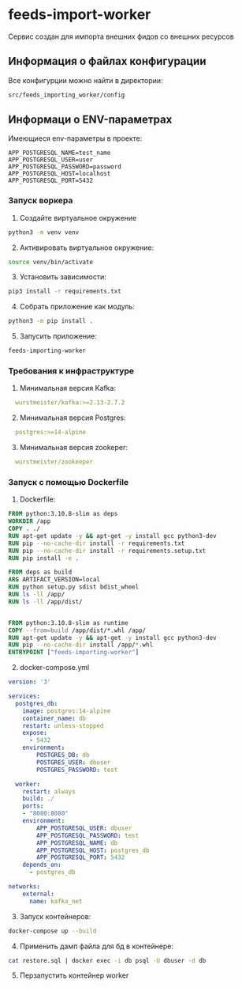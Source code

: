 # feeds-import-worker

Сервис создан для импорта внешних фидов со внешних ресурсов

## Информация о файлах конфигурации
Все конфигурции можно найти в директории:
```bash
src/feeds_importing_worker/config
```

## Информаци о ENV-параметрах
Имеющиеся env-параметры в проекте:
```
APP_POSTGRESQL_NAME=test_name
APP_POSTGRESQL_USER=user
APP_POSTGRESQL_PASSWORD=password
APP_POSTGRESQL_HOST=localhost
APP_POSTGRESQL_PORT=5432
```


### Запуск воркера

1. Создайте виртуальное окружение

```bash
python3 -m venv venv
```

2. Активировать виртуальное окружение: 

```bash
source venv/bin/activate
```

3. Установить зависимости: 

```bash
pip3 install -r requirements.txt
```

4. Собрать приложение как модуль:

```bash
python3 -m pip install .
```

5. Запусить приложение:
```bash
feeds-importing-worker
```

### Требования к инфраструктуре
1. Минимальная версия Kafka:
  ```yaml
    wurstmeister/kafka:>=2.13-2.7.2
  ```
2. Минимальная версия Postgres:
  ```yaml
    postgres:>=14-alpine
  ```
3. Минимальная версия zookeper:
  ```yaml
    wurstmeister/zookeeper
  ```


### Запуск с помощью Dockerfile


1. Dockerfile:
```dockerfile
FROM python:3.10.8-slim as deps
WORKDIR /app
COPY . ./
RUN apt-get update -y && apt-get -y install gcc python3-dev
RUN pip --no-cache-dir install -r requirements.txt 
RUN pip --no-cache-dir install -r requirements.setup.txt 
RUN pip install -e .

FROM deps as build
ARG ARTIFACT_VERSION=local
RUN python setup.py sdist bdist_wheel
RUN ls -ll /app/
RUN ls -ll /app/dist/


FROM python:3.10.8-slim as runtime
COPY --from=build /app/dist/*.whl /app/
RUN apt-get update -y && apt-get -y install gcc python3-dev
RUN pip --no-cache-dir install /app/*.whl
ENTRYPOINT ["feeds-importing-worker"]
```

2. docker-compose.yml
```yaml
version: '3'

services:
  postgres_db:
    image: postgres:14-alpine
    container_name: db
    restart: unless-stopped
    expose:
      - 5432 
    environment:
        POSTGRES_DB: db
        POSTGRES_USER: dbuser
        POSTGRES_PASSWORD: test

  worker:
    restart: always
    build: ./
    ports:
    - "8080:8080"
    environment:
        APP_POSTGRESQL_USER: dbuser
        APP_POSTGRESQL_PASSWORD: test
        APP_POSTGRESQL_NAME: db
        APP_POSTGRESQL_HOST: postgres_db
        APP_POSTGRESQL_PORT: 5432
    depends_on:
      - postgres_db

networks:
    external:
      name: kafka_net
```

3. Запуск контейнеров:
```bash
docker-compose up --build
```

4. Применить дамп файла для бд в контейнере:
```bash
cat restore.sql | docker exec -i db psql -U dbuser -d db
```

5. Перзапустить контейнер worker
